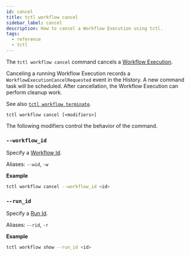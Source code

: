```yaml
---
id: cancel
title: tctl workflow cancel
sidebar_label: cancel
description: How to cancel a Workflow Execution using tctl.
tags:
  - reference
  - tctl
---
```


The `tctl workflow cancel` command cancels a [Workflow Execution](/docs/concepts/what-is-a-workflow-execution).

Canceling a running Workflow Execution records a `WorkflowExecutionCancelRequested` event in the History.
A new command task will be scheduled.
After cancellation, the Workflow Execution can perform cleanup work.

See also [`tctl workflow terminate`](/docs/tctl/workflow/terminate).

`tctl workflow cancel [<modifiers>]`

The following modifiers control the behavior of the command.

### `--workflow_id`

Specify a [Workflow Id](/docs/concepts/what-is-a-workflow-id).

Aliases: `--wid`, `-w`

**Example**

```bash
tctl workflow cancel --workflow_id <id>
```

### `--run_id`

Specify a [Run Id](/docs/concepts/what-is-a-run-id).

Aliases: `--rid`, `-r`

**Example**

```bash
tctl workflow show --run_id <id>
```
